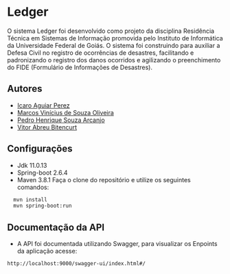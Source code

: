 
# Ledger

O sistema Ledger foi desenvolvido como projeto da disciplina Residência Técnica em Sistemas de Informação promovida pelo Instituto de Informática da Universidade Federal de Goiás.
O sistema foi construindo para auxiliar a Defesa Civil no registro de ocorrências de desastres, facilitando e padronizando o registro dos danos ocorridos e agilizando o preenchimento do FIDE (Formulário de Informações de Desastres).

## Autores

- [Icaro Aguiar Perez](https://www.github.com/icaro1508)
- [Marcos Vinícius de Souza Oliveira](https://www.github.com/MarcosVSO)
- [Pedro Henrique Souza Arcanjo](https://www.github.com/pedrohsa1)
- [Vitor Abreu Bitencurt](https://github.com/vitorbiten)


## Configurações

- Jdk 11.0.13
- Spring-boot 2.6.4
- Maven 3.8.1
  Faça o clone do repositório e utilize os seguintes comandos:
```bash
  mvn install
  mvn spring-boot:run
```

## Documentação da API
- A API foi documentada utilizando Swagger, para visualizar os Enpoints da aplicação acesse:

```bash
http://localhost:9000/swagger-ui/index.html#/
```

